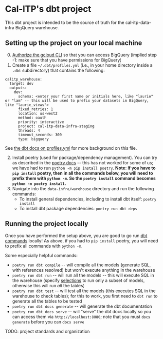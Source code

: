 # Cal-ITP's dbt project

This dbt project is intended to be the source of truth for the cal-itp-data-infra BigQuery warehouse.

##  Setting up the project on your local machine
0. [Authorize the gcloud CLI](https://cloud.google.com/sdk/docs/authorizing) so that you can access BigQuery (implied step -1: make sure that you have permissions for BigQuery)
1. Create a file `~/.dbt/profiles.yml` (i.e., in your home directory inside a `.dbt` subdirectory) that contains the following:
```
calitp_warehouse:
  target: dev
  outputs:
    dev:
      schema: <enter your first name or initials here, like "laurie" or "lam" -- this will be used to prefix your datasets in BigQuery, like "laurie_views">
      fixed_retries: 1
      location: us-west2
      method: oauth
      priority: interactive
      project: cal-itp-data-infra-staging
      threads: 4
      timeout_seconds: 300
      type: bigquery
```

See [the dbt docs on profiles.yml](https://docs.getdbt.com/dbt-cli/configure-your-profile) for more background on this file.

2. Install poetry (used for package/dependency management). You can try as described in the [poetry docs](https://python-poetry.org/docs/#osx--linux--bashonwindows-install-instructions) -- this has not worked for some of us; we have had to run `python -m pip install poetry`. **Note: If you have to `pip install` poetry, then in all the commands below, you will need to prefix them with `python -m`. So the `poetry install` command becomes `python -m poetry install`.**
3. Navigate into the `data-infra/warehouse` directory and run the following commands:
    * To install general dependencies, including to install dbt itself: `poetry install`
    * To install dbt package dependencies: `poetry run dbt deps`

## Running the project locally

Once you have performed the setup above, you are good to go run [dbt commands](https://docs.getdbt.com/reference/dbt-commands) locally! As above, if you had to `pip install` poetry, you will need to prefix all commands with `python -m`.

Some especially helpful commands:
* `poetry run dbt compile` -- will compile all the models (generate SQL, with references resolved) but won't execute anything in the warehouse
* `poetry run dbt run` -- will run all the models -- this will execute SQL in the warehouse (specify [selections](https://docs.getdbt.com/reference/node-selection/syntax) to run only a subset of models, otherwise this will run *all* the tables)
* `poetry run dbt test` -- will test all the models (this executes SQL in the warehouse to check tables); for this to work, you first need to `dbt run` to generate all the tables to be tested
* `poetry run dbt docs generate` -- will generate the dbt documentation
* `poetry run dbt docs serve` -- will "serve" the dbt docs locally so you can access them via `http://localhost:8080`; note that you must `docs generate` before you can `docs serve`

TODO: project standards and organization
